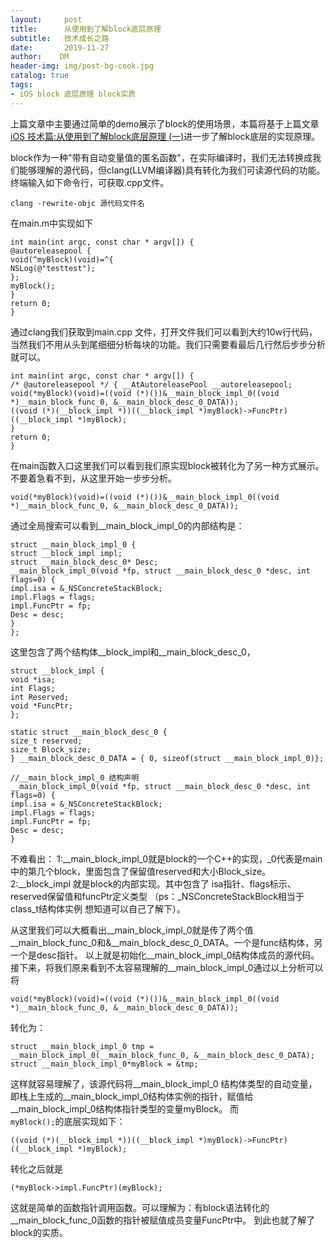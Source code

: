 ```yaml
---
layout:     post
title:      从使用到了解block底层原理
subtitle:   技术成长之路
date:       2019-11-27
author:    DM
header-img: img/post-bg-cook.jpg
catalog: true
tags:
- iOS block 底层原理 block实质
---
```


上篇文章中主要通过简单的demo展示了block的使用场景，本篇将基于上篇文章[iOS 技术篇:从使用到了解block底层原理 (一)](https://www.cnblogs.com/lovemargin/p/10577726.html)进一步了解block底层的实现原理。

block作为一种"带有自动变量值的匿名函数"，在实际编译时，我们无法转换成我们能够理解的源代码，但clang(LLVM编译器)具有转化为我们可读源代码的功能。终端输入如下命令行，可获取.cpp文件。
```
clang -rewrite-objc 源代码文件名
```

在main.m中实现如下
```
int main(int argc, const char * argv[]) {
@autoreleasepool {
void(^myBlock)(void)=^{
NSLog(@"testtest");
};
myBlock();
}
return 0;
}
```
通过clang我们获取到main.cpp 文件，打开文件我们可以看到大约10w行代码，当然我们不用从头到尾细细分析每块的功能。我们只需要看最后几行然后步步分析就可以。
```
int main(int argc, const char * argv[]) {
/* @autoreleasepool */ { __AtAutoreleasePool __autoreleasepool; 
void(*myBlock)(void)=((void (*)())&__main_block_impl_0((void *)__main_block_func_0, &__main_block_desc_0_DATA));
((void (*)(__block_impl *))((__block_impl *)myBlock)->FuncPtr)((__block_impl *)myBlock);
}
return 0;
}
```
在main函数入口这里我们可以看到我们原实现block被转化为了另一种方式展示。不要着急看不到，从这里开始一步步分析。
```
void(*myBlock)(void)=((void (*)())&__main_block_impl_0((void *)__main_block_func_0, &__main_block_desc_0_DATA));
```
通过全局搜索可以看到__main_block_impl_0的内部结构是：
```
struct __main_block_impl_0 {
struct __block_impl impl;
struct __main_block_desc_0* Desc;
__main_block_impl_0(void *fp, struct __main_block_desc_0 *desc, int flags=0) {
impl.isa = &_NSConcreteStackBlock;
impl.Flags = flags;
impl.FuncPtr = fp;
Desc = desc;
}
};
```
这里包含了两个结构体__block_impl和__main_block_desc_0，
```
struct __block_impl {
void *isa;
int Flags;
int Reserved;
void *FuncPtr;
};

static struct __main_block_desc_0 {
size_t reserved;
size_t Block_size;
} __main_block_desc_0_DATA = { 0, sizeof(struct __main_block_impl_0)};

//__main_block_impl_0 结构声明
__main_block_impl_0(void *fp, struct __main_block_desc_0 *desc, int flags=0) {
impl.isa = &_NSConcreteStackBlock;
impl.Flags = flags;
impl.FuncPtr = fp;
Desc = desc;
}
```
不难看出：
1:__main_block_impl_0就是block的一个C++的实现，_0代表是main中的第几个block，里面包含了保留值reserved和大小Block_size。
2:__block_impl 就是block的内部实现。其中包含了 isa指针、flags标示、reserved保留值和funcPtr定义类型
（ps：_NSConcreteStackBlock相当于class_t结构体实例 想知道可以自己了解下）。

从这里我们可以大概看出__main_block_impl_0就是传了两个值__main_block_func_0和&__main_block_desc_0_DATA。一个是func结构体，另一个是desc指针。
以上就是初始化__main_block_impl_0结构体成员的源代码。
接下来，将我们原来看到不太容易理解的__main_block_impl_0通过以上分析可以将
```
void(*myBlock)(void)=((void (*)())&__main_block_impl_0((void *)__main_block_func_0, &__main_block_desc_0_DATA));

```
转化为：
```
struct __main_block_impl_0 tmp = __main_block_impl_0(__main_block_func_0, &__main_block_desc_0_DATA);
struct __main_block_impl_0*myBlock = &tmp;
```
这样就容易理解了，该源代码将__main_block_impl_0 结构体类型的自动变量，即栈上生成的__main_block_impl_0结构体实例的指针，赋值给__main_block_impl_0结构体指针类型的变量myBlock。
而       
```myBlock();```的底层实现如下：
```
((void (*)(__block_impl *))((__block_impl *)myBlock)->FuncPtr)((__block_impl *)myBlock);
```
转化之后就是
```
(*myBlock->impl.FuncPtr)(myBlock);
```
这就是简单的函数指针调用函数。可以理解为：有block语法转化的__main_block_func_0函数的指针被赋值成员变量FuncPtr中。
到此也就了解了block的实质。

